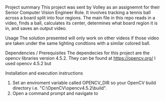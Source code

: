 Project summary
This project was sent by Volley as an assignemnt for their Senior Computer Vision Engineer Role. 
It involves tracking a tennis ball across a board split into four regions. 
The main file in this repo reads in a video, finds a ball, calculates its center, determines what board region it is in, and saves an output video. 

Usage
The solution presented will only work on other videos if those video are taken under the same lighting condtions with a similar colored ball. 

Dependencies / Prerequisites
The dependecies for this project are the opencv libraries version 4.5.2. They can be found at https://opencv.org/
I used opencv 4.5.2 but 

Installation and execution instructions
1. Set an enviroment variable called OPENCV_DIR so your OpenCV build directory i.e. "C:\OpenCV\opencv4.5.2\build". 
2. Open a command prompt and navigate to 
